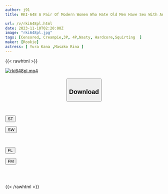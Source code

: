 ```yaml
---
author: j91
title: RKI-648 A Pair Of Modern Women Who Hate Old Men Have Sex With An Old Man In An Off-paco Video, And They Secretly Take Off Their Rubber Bands, And Unexpectedly Reach A Climax With Their Raw Dicks → It Feels So Good That They Are Completely Defeated By The Old Man. She Is Made To Understand By Really Dying And Completely Falls Down. Masako Rina Yura

url: /v/rki648pl.html
date: 2023-11-10T02:20:00Z
image: "rki648pl.jpg"
tags: [Censored, Creampie,3P, 4P,Nasty, Hardcore,Squirting	]
maker: [Rookie]
actress: [ Yura Kana ,Masako Rina ]
---
```



{{< rawhtml >}}

<div class="video" data-videoid="yMD4lVDq19s1P7y">
    <a href="javascript:;">
        <img src="https://my.j91.asia/v/rki648pl.jpg" width="WIDTH" height="HEIGHT" alt="rki648pl.mp4" loading="lazy">
    </a>
</div>

<script type="text/javascript" src="https://j91.asia/asset/on-demand-st.js"></script>

<br>
  <link rel="stylesheet" href="https://j91.asia/asset/bs5.css">
  
  <center>
  <button class="btn btn-primary" type="button" data-bs-toggle="collapse" data-bs-target=".multi-collapse" aria-expanded="false" aria-controls="multiCollapseExample1 multiCollapseExample2"><h2>Download</h2></button></center>
</p>
<div class="row">
  <div class="col">
    <div class="collapse multi-collapse" id="multiCollapseExample1">
      <div class="card card-body">
	      	      <br>
<div class="buttons">  
<p><a href="https://streamtape.to/v/yMD4lVDq19s1P7y" target="_blank"><button class="btn-hover color-3"><i class="fa fa-download"></i> ST</button></a></p>
<p><a href="https://sfastwish.com/afao8tjkut2e" target="_blank"><button class="btn-hover color-2"><i class="fa fa-download"></i> SW</button></a></p></div>
    </div>
  </div>
</div>
  <div class="col">
    <div class="collapse multi-collapse" id="multiCollapseExample2">
      <div class="card card-body">
	      <br>
<div class="buttons">
<p><a href="https://fviplions.com/f/1as55mttatn5" target="_blank"><button class="btn-hover color-9"><i class="fa fa-download"></i> FL</button></a></p>
<p><a href="https://filemoon.sx/d/40tvr9s15rll" target="_blank"><button class="btn-hover color-8"><i class="fa fa-download"></i> FM</button></a></p></div>
<br><br>
      </div>
    </div>
  </div>
</div>

{{< /rawhtml >}}
